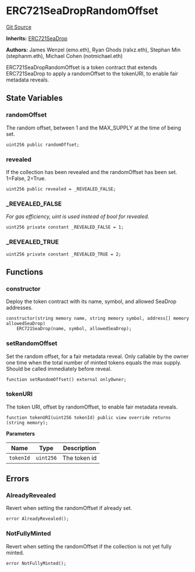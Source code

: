 # ERC721SeaDropRandomOffset
[Git Source](https://github.com/Provenance-Market/Provenance-AI-Backend-v2/blob/fbadee5cddd353412cd3f65d2fe397629bb40751/src/extensions/ERC721SeaDropRandomOffset.sol)

**Inherits:**
[ERC721SeaDrop](/src/ERC721SeaDrop.sol/contract.ERC721SeaDrop.md)

**Authors:**
James Wenzel (emo.eth), Ryan Ghods (ralxz.eth), Stephan Min (stephanm.eth), Michael Cohen (notmichael.eth)

ERC721SeaDropRandomOffset is a token contract that extends
ERC721SeaDrop to apply a randomOffset to the tokenURI,
to enable fair metadata reveals.


## State Variables
### randomOffset
The random offset, between 1 and the MAX_SUPPLY at the time of
being set.


```solidity
uint256 public randomOffset;
```


### revealed
If the collection has been revealed and the randomOffset has
been set. 1=False, 2=True.


```solidity
uint256 public revealed = _REVEALED_FALSE;
```


### _REVEALED_FALSE
*For gas efficiency, uint is used instead of bool for revealed.*


```solidity
uint256 private constant _REVEALED_FALSE = 1;
```


### _REVEALED_TRUE

```solidity
uint256 private constant _REVEALED_TRUE = 2;
```


## Functions
### constructor

Deploy the token contract with its name, symbol,
and allowed SeaDrop addresses.


```solidity
constructor(string memory name, string memory symbol, address[] memory allowedSeaDrop)
    ERC721SeaDrop(name, symbol, allowedSeaDrop);
```

### setRandomOffset

Set the random offset, for a fair metadata reveal. Only callable
by the owner one time when the total number of minted tokens
equals the max supply. Should be called immediately before
reveal.


```solidity
function setRandomOffset() external onlyOwner;
```

### tokenURI

The token URI, offset by randomOffset, to enable fair metadata
reveals.


```solidity
function tokenURI(uint256 tokenId) public view override returns (string memory);
```
**Parameters**

|Name|Type|Description|
|----|----|-----------|
|`tokenId`|`uint256`|The token id|


## Errors
### AlreadyRevealed
Revert when setting the randomOffset if already set.


```solidity
error AlreadyRevealed();
```

### NotFullyMinted
Revert when setting the randomOffset if the collection is
not yet fully minted.


```solidity
error NotFullyMinted();
```

